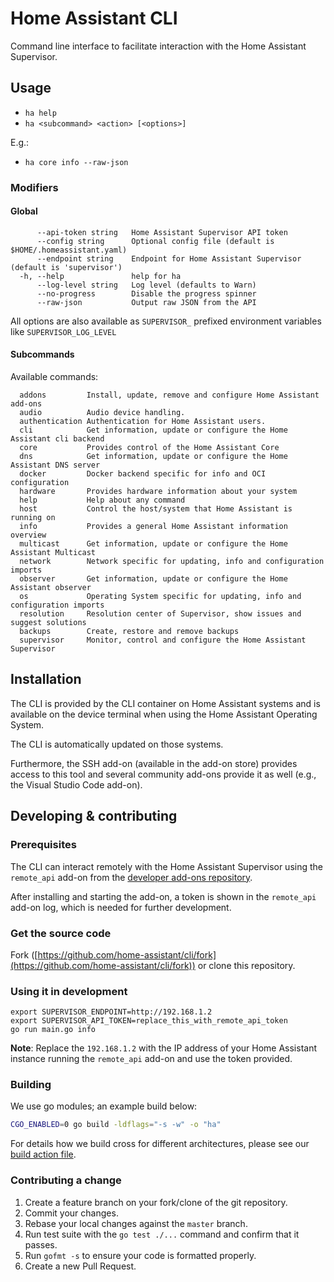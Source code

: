 # Home Assistant CLI

Command line interface to facilitate interaction with the Home Assistant Supervisor.

## Usage

- `ha help`
- `ha <subcommand> <action> [<options>]`

E.g.:

- `ha core info --raw-json`

### Modifiers

#### Global

```text
      --api-token string   Home Assistant Supervisor API token
      --config string      Optional config file (default is $HOME/.homeassistant.yaml)
      --endpoint string    Endpoint for Home Assistant Supervisor (default is 'supervisor')
  -h, --help               help for ha
      --log-level string   Log level (defaults to Warn)
      --no-progress        Disable the progress spinner
      --raw-json           Output raw JSON from the API
```

All options are also available as `SUPERVISOR_` prefixed environment variables like `SUPERVISOR_LOG_LEVEL`

#### Subcommands

Available commands:

```text
  addons         Install, update, remove and configure Home Assistant add-ons
  audio          Audio device handling.
  authentication Authentication for Home Assistant users.
  cli            Get information, update or configure the Home Assistant cli backend
  core           Provides control of the Home Assistant Core
  dns            Get information, update or configure the Home Assistant DNS server
  docker         Docker backend specific for info and OCI configuration
  hardware       Provides hardware information about your system
  help           Help about any command
  host           Control the host/system that Home Assistant is running on
  info           Provides a general Home Assistant information overview
  multicast      Get information, update or configure the Home Assistant Multicast
  network        Network specific for updating, info and configuration imports
  observer       Get information, update or configure the Home Assistant observer
  os             Operating System specific for updating, info and configuration imports
  resolution     Resolution center of Supervisor, show issues and suggest solutions
  backups        Create, restore and remove backups
  supervisor     Monitor, control and configure the Home Assistant Supervisor
```

## Installation

The CLI is provided by the CLI container on Home Assistant systems and is
available on the device terminal when using the Home Assistant Operating System.

The CLI is automatically updated on those systems.

Furthermore, the SSH add-on (available in the add-on store) provides
access to this tool and several community add-ons provide it as well (e.g.,
the Visual Studio Code add-on).

## Developing & contributing

### Prerequisites

The CLI can interact remotely with the Home Assistant Supervisor using the
`remote_api` add-on from the [developer add-ons repository](https://github.com/home-assistant/hassio-addons-development).

After installing and starting the add-on, a token is shown in the `remote_api`
add-on log, which is needed for further development.

### Get the source code

Fork ([https://github.com/home-assistant/cli/fork](https://github.com/home-assistant/cli/fork)) or clone this repository.

### Using it in development

```shell
export SUPERVISOR_ENDPOINT=http://192.168.1.2
export SUPERVISOR_API_TOKEN=replace_this_with_remote_api_token
go run main.go info
```

**Note**: Replace the `192.168.1.2` with the IP address of your Home Assistant
instance running the `remote_api` add-on and use the token provided.

### Building

We use go modules; an example build below:

```bash
CGO_ENABLED=0 go build -ldflags="-s -w" -o "ha"
```

For details how we build cross for different architectures,
please see our [build action file](https://github.com/home-assistant/cli/blob/master/.github/workflows/build.yml).

### Contributing a change

1. Create a feature branch on your fork/clone of the git repository.
2. Commit your changes.
3. Rebase your local changes against the `master` branch.
4. Run test suite with the `go test ./...` command and confirm that it passes.
5. Run `gofmt -s` to ensure your code is formatted properly.
6. Create a new Pull Request.
